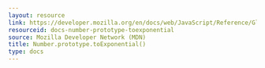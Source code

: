 ```yaml
---
layout: resource
link: https://developer.mozilla.org/en/docs/web/JavaScript/Reference/Global_Objects/Number/toExponential
resourceid: docs-number-prototype-toexponential
source: Mozilla Developer Network (MDN)
title: Number.prototype.toExponential()
type: docs
---
```


